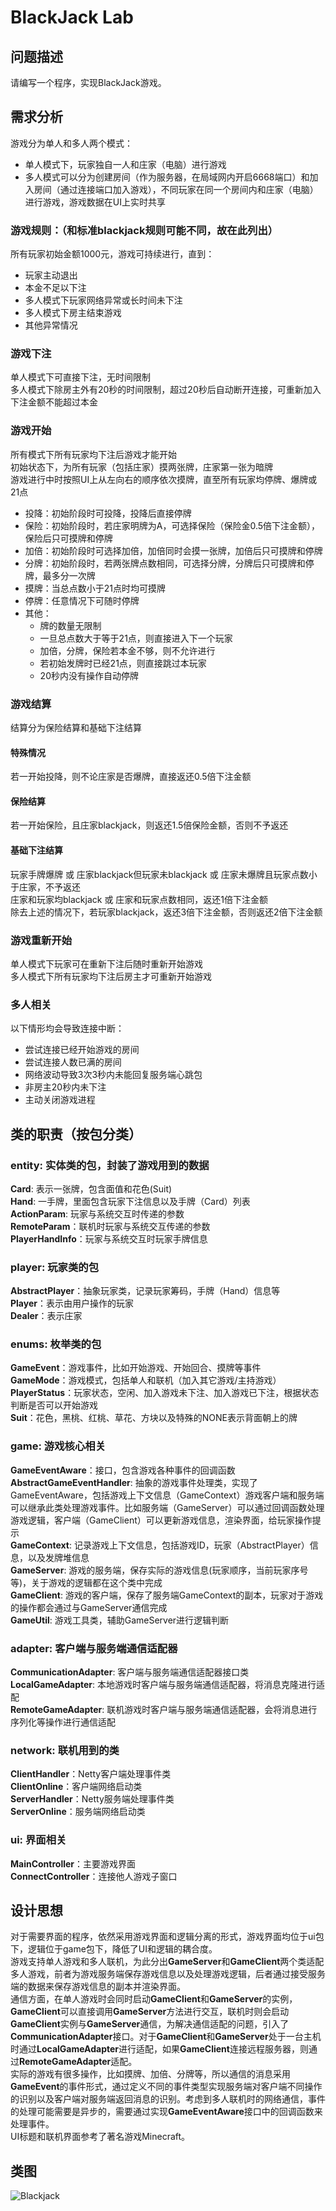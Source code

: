# BlackJack Lab
## 问题描述
请编写一个程序，实现BlackJack游戏。
## 需求分析
游戏分为单人和多人两个模式：  
- 单人模式下，玩家独自一人和庄家（电脑）进行游戏
- 多人模式可以分为创建房间（作为服务器，在局域网内开启6668端口）和加入房间（通过连接端口加入游戏），不同玩家在同一个房间内和庄家（电脑）进行游戏，游戏数据在UI上实时共享
### 游戏规则：（和标准blackjack规则可能不同，故在此列出）
所有玩家初始金额1000元，游戏可持续进行，直到：
- 玩家主动退出
- 本金不足以下注
- 多人模式下玩家网络异常或长时间未下注
- 多人模式下房主结束游戏
- 其他异常情况
### 游戏下注
单人模式下可直接下注，无时间限制  
多人模式下除房主外有20秒的时间限制，超过20秒后自动断开连接，可重新加入  
下注金额不能超过本金
### 游戏开始
所有模式下所有玩家均下注后游戏才能开始  
初始状态下，为所有玩家（包括庄家）摸两张牌，庄家第一张为暗牌  
游戏进行中时按照UI上从左向右的顺序依次摸牌，直至所有玩家均停牌、爆牌或21点  
- 投降：初始阶段时可投降，投降后直接停牌
- 保险：初始阶段时，若庄家明牌为A，可选择保险（保险金0.5倍下注金额），保险后只可摸牌和停牌
- 加倍：初始阶段时可选择加倍，加倍同时会摸一张牌，加倍后只可摸牌和停牌
- 分牌：初始阶段时，若两张牌点数相同，可选择分牌，分牌后只可摸牌和停牌，最多分一次牌
- 摸牌：当总点数小于21点时均可摸牌
- 停牌：任意情况下可随时停牌
- 其他：
  - 牌的数量无限制
  - 一旦总点数大于等于21点，则直接进入下一个玩家
  - 加倍，分牌，保险若本金不够，则不允许进行
  - 若初始发牌时已经21点，则直接跳过本玩家
  - 20秒内没有操作自动停牌
### 游戏结算
结算分为保险结算和基础下注结算
#### 特殊情况
若一开始投降，则不论庄家是否爆牌，直接返还0.5倍下注金额
#### 保险结算
若一开始保险，且庄家blackjack，则返还1.5倍保险金额，否则不予返还
#### 基础下注结算
玩家手牌爆牌 或 庄家blackjack但玩家未blackjack 或 庄家未爆牌且玩家点数小于庄家，不予返还  
庄家和玩家均blackjack 或 庄家和玩家点数相同，返还1倍下注金额  
除去上述的情况下，若玩家blackjack，返还3倍下注金额，否则返还2倍下注金额  
### 游戏重新开始
单人模式下玩家可在重新下注后随时重新开始游戏  
多人模式下所有玩家均下注后房主才可重新开始游戏  
### 多人相关
以下情形均会导致连接中断：
- 尝试连接已经开始游戏的房间
- 尝试连接人数已满的房间
- 网络波动导致3次3秒内未能回复服务端心跳包
- 非房主20秒内未下注
- 主动关闭游戏进程
## 类的职责（按包分类）
### entity: 实体类的包，封装了游戏用到的数据
**Card**: 表示一张牌，包含面值和花色(Suit)  
**Hand**: 一手牌，里面包含玩家下注信息以及手牌（Card）列表  
**ActionParam**: 玩家与系统交互时传递的参数  
**RemoteParam**：联机时玩家与系统交互传递的参数  
**PlayerHandInfo**：玩家与系统交互时玩家手牌信息  
### player: 玩家类的包
**AbstractPlayer**：抽象玩家类，记录玩家筹码，手牌（Hand）信息等  
**Player**：表示由用户操作的玩家  
**Dealer**：表示庄家  
### enums: 枚举类的包
**GameEvent**：游戏事件，比如开始游戏、开始回合、摸牌等事件  
**GameMode**：游戏模式，包括单人和联机（加入其它游戏/主持游戏）  
**PlayerStatus**：玩家状态，空闲、加入游戏未下注、加入游戏已下注，根据状态判断是否可以开始游戏  
**Suit**：花色，黑桃、红桃、草花、方块以及特殊的NONE表示背面朝上的牌  
### game: 游戏核心相关
**GameEventAware**：接口，包含游戏各种事件的回调函数  
**AbstractGameEventHandler**: 抽象的游戏事件处理类，实现了GameEventAware，包括游戏上下文信息（GameContext）游戏客户端和服务端可以继承此类处理游戏事件。比如服务端（GameServer）可以通过回调函数处理游戏逻辑，客户端（GameClient）可以更新游戏信息，渲染界面，给玩家操作提示  
**GameContext**: 记录游戏上下文信息，包括游戏ID，玩家（AbstractPlayer）信息，以及发牌堆信息  
**GameServer**: 游戏的服务端，保存实际的游戏信息(玩家顺序，当前玩家序号等)，关于游戏的逻辑都在这个类中完成  
**GameClient**: 游戏的客户端，保存了服务端GameContext的副本，玩家对于游戏的操作都会通过与GameServer通信完成  
**GameUtil**: 游戏工具类，辅助GameServer进行逻辑判断  
### adapter: 客户端与服务端通信适配器
**CommunicationAdapter**: 客户端与服务端通信适配器接口类  
**LocalGameAdapter**: 本地游戏时客户端与服务端通信适配器，将消息克隆进行适配  
**RemoteGameAdapter**: 联机游戏时客户端与服务端通信适配器，会将消息进行序列化等操作进行通信适配  
### network: 联机用到的类
**ClientHandler**：Netty客户端处理事件类  
**ClientOnline**：客户端网络启动类  
**ServerHandler**：Netty服务端处理事件类  
**ServerOnline**：服务端网络启动类  
### ui: 界面相关
**MainController**：主要游戏界面  
**ConnectController**：连接他人游戏子窗口  
## 设计思想
对于需要界面的程序，依然采用游戏界面和逻辑分离的形式，游戏界面均位于ui包下，逻辑位于game包下，降低了UI和逻辑的耦合度。  
游戏支持单人游戏和多人联机，为此分出**GameServer**和**GameClient**两个类适配多人游戏，前者为游戏服务端保存游戏信息以及处理游戏逻辑，后者通过接受服务端的数据来保存游戏信息的副本并渲染界面。  
通信方面，在单人游戏时会同时启动**GameClient**和**GameServer**的实例，**GameClient**可以直接调用**GameServer**方法进行交互，联机时则会启动**GameClient**实例与**GameServer**通信，为解决通信适配的问题，引入了**CommunicationAdapter**接口。对于**GameClient**和**GameServer**处于一台主机时通过**LocalGameAdapter**进行适配，如果**GameClient**连接远程服务器，则通过**RemoteGameAdapter**适配。  
实际的游戏有很多操作，比如摸牌、加倍、分牌等，所以通信的消息采用**GameEvent**的事件形式，通过定义不同的事件类型实现服务端对客户端不同操作的识别以及客户端对服务端返回消息的识别。考虑到多人联机时的网络通信，事件的处理可能需要是异步的，需要通过实现**GameEventAware**接口中的回调函数来处理事件。  
UI标题和联机界面参考了著名游戏Minecraft。
## 类图
![Blackjack](https://fastly.jsdelivr.net/gh/D-Sketon/blog-img/Blackjack_ClassModel.png)
